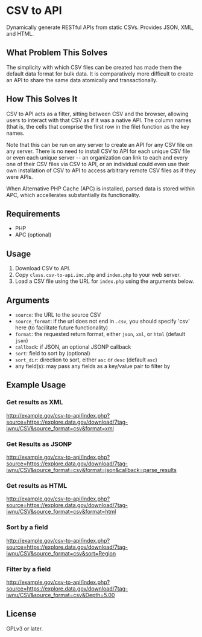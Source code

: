 CSV to API
===========

Dynamically generate RESTful APIs from static CSVs. Provides JSON, XML, and HTML.

What Problem This Solves
------------------------

The simplicity with which CSV files can be created has made them the default data format for bulk data. It is comparatively more difficult to create an API to share the same data atomically and transactionally.

How This Solves It
------------------

CSV to API acts as a filter, sitting between CSV and the browser, allowing users to interact with that CSV as if it was a native API. The column names (that is, the cells that comprise the first row in the file) function as the key names.

Note that this can be run on any server to create an API for any CSV file on any server. There is no need to install CSV to API for each unique CSV file or even each unique server -- an organization can link to each and every one of their CSV files via CSV to API, or an individual could even use their own installation of CSV to API to access arbitrary remote CSV files as if they were APIs.

When Alternative PHP Cache (APC) is installed, parsed data is stored within APC, which accellerates substantially its functionality.

Requirements
------------

* PHP
* APC (optional)

Usage
-----

1. Download CSV to API.
2. Copy `class.csv-to-api.inc.php` and `index.php` to your web server.
2. Load a CSV file using the URL for `index.php` using the arguments below.

Arguments
---------

* `source`: the URL to the source CSV
* `source_format`: if the url does not end in `.csv`, you should specify 'csv' here (to facilitate future functionality)
* `format`: the requested return format, either `json`, `xml`, or `html` (default `json`)
* `callback`: if JSON, an optional JSONP callback
* `sort`: field to sort by (optional)
* `sort_dir`: direction to sort, either `asc` or `desc` (default `asc`)
* any field(s): may pass any fields as a key/value pair to filter by

Example Usage
-------------

### Get results as XML

http://example.gov/csv-to-api/index.php?source=https://explore.data.gov/download/7tag-iwnu/CSV&source_format=csv&format=xml

### Get Results as JSONP

http://example.gov/csv-to-api/index.php?source=https://explore.data.gov/download/7tag-iwnu/CSV&source_format=csv&format=json&callback=parse_results

### Get results as HTML

http://example.gov/csv-to-api/index.php?source=https://explore.data.gov/download/7tag-iwnu/CSV&source_format=csv&format=html

### Sort by a field

http://example.gov/csv-to-api/index.php?source=https://explore.data.gov/download/7tag-iwnu/CSV&source_format=csv&sort=Region

### Filter by a field

http://example.gov/csv-to-api/index.php?source=https://explore.data.gov/download/7tag-iwnu/CSV&source_format=csv&Depth=5.00

License
-------
GPLv3 or later.